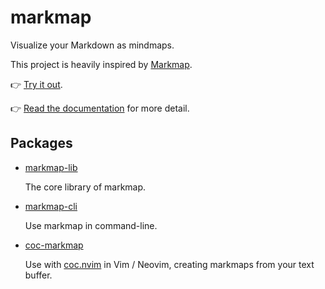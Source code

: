 # markmap

Visualize your Markdown as mindmaps.

This project is heavily inspired by [Markmap](https://github.com/dundalek/markmap).

👉 [Try it out](https://markmap.js.org/repl).

👉 [Read the documentation](https://markmap.js.org/usage) for more detail.

## Packages

- [markmap-lib](https://github.com/gera2ld/markmap/tree/master/packages/markmap-lib)

  The core library of markmap.

- [markmap-cli](https://github.com/gera2ld/markmap/tree/master/packages/markmap-cli)

  Use markmap in command-line.

- [coc-markmap](https://github.com/gera2ld/markmap/tree/master/packages/coc-markmap)

  Use with [coc.nvim](https://github.com/neoclide/coc.nvim) in Vim / Neovim, creating markmaps from your text buffer.
